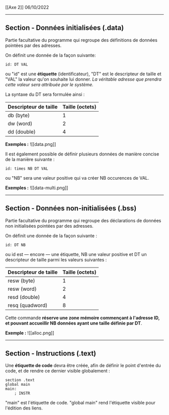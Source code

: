 [[Axe 2]]
06/10/2022
****
## Section - Données initialisées (.data)

Partie facultative du programme qui regroupe des définitions de données pointées par des adresses.

On définit une donnée de la façon suivante: 
```assembly
id: DT VAL
```
ou "id" est une **étiquette** (identificateur), "DT" est le descripteur de taille et "VAL" la valeur qu'on souhaite lui donner.
	*La véritable adresse que prendra cette valeur sera attribuée par le système.*

La syntaxe du DT sera formulée ainsi :

| Descripteur de taille | Taille (octets) |
| --------------------- | --------------- |
| db (byte)             | 1               |
| dw (word)             | 2               |
| dd (double)           | 4               |


**Exemples :**
![[data.png]]


Il est également possible de définir plusieurs données de manière concise de la manière suivante : 
```assembly
id: times NB DT VAL
```
ou "NB" sera une valeur positive qui va créer NB occurences de VAL.

**Exemples :**
![[data-multi.png]]


****
## Section - Données non-initialisées (.bss)

Partie facultative du programme qui regroupe des déclarations de données non initialisées pointées par des adresses.

On définit une donnée de la façon suivante :
```assembly
id: DT NB
```
ou id est — encore — une étiquette, NB une valeur positive et DT un descripteur de taille parmi les valeurs suivantes :

| Descripteur de taille | Taille (octets) |
| --------------------- | --------------- |
| resw (byte)           | 1               |
| resw (word)           | 2               |
| resd (double)         | 4               |
| resq (quadword)       | 8               |

Cette commande **réserve une zone mémoire commençant à l'adresse ID, et pouvant accueillir NB données ayant une taille définie par DT**.

**Exemple :**
![[alloc.png]]


****
## Section - Instructions (.text)

Une **étiquette de code** devra être créée, afin de définir le point d'entrée du code, et de rendre ce dernier visible globalement :
```assembly
section .text
global main
main:
	; INSTR
```

"main" est l'étiquette de code.
"global main" rend l'étiquette visible pour l'édition des liens.

